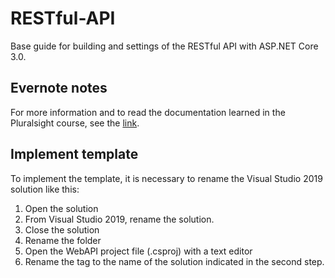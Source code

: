 # RESTful-API
Base guide for building and settings of the RESTful API with ASP.NET Core 3.0.

## Evernote notes
For more information and to read the documentation learned in the Pluralsight course, see the [link](https://www.evernote.com/client/web?login=true#?anb=true&b=61a4f299-ded9-4889-b75d-f7c27dc65fe8&n=52ff78c3-854f-4027-88e8-1579f78d7c00&s=s726&search=v4&).

## Implement template
To implement the template, it is necessary to rename the Visual Studio 2019 solution like this:

  1. Open the solution
  2. From Visual Studio 2019, rename the solution.
  3. Close the solution
  4. Rename the folder
  5. Open the WebAPI project file (.csproj) with a text editor
  6. Rename the <RootNamespace> tag to the name of the solution indicated in the second step.
